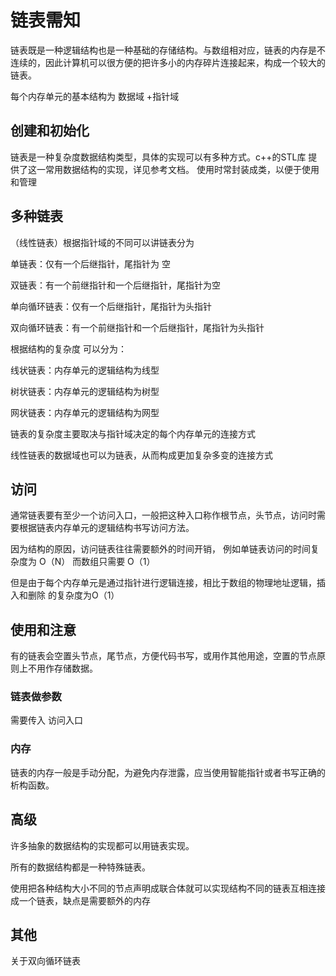 # 链表需知

链表既是一种逻辑结构也是一种基础的存储结构。与数组相对应，链表的内存是不连续的，因此计算机可以很方便的把许多小的内存碎片连接起来，构成一个较大的链表。

每个内存单元的基本结构为 数据域 +指针域

## 创建和初始化

链表是一种复杂度数据结构类型，具体的实现可以有多种方式。c++的STL库 提供了这一常用数据结构的实现，详见参考文档。
使用时常封装成类，以便于使用和管理

## 多种链表

（线性链表）根据指针域的不同可以讲链表分为 

单链表：仅有一个后继指针，尾指针为 空

双链表：有一个前继指针和一个后继指针，尾指针为空

单向循环链表：仅有一个后继指针，尾指针为头指针

双向循环链表：有一个前继指针和一个后继指针，尾指针为头指针

根据结构的复杂度 可以分为：

线状链表：内存单元的逻辑结构为线型

树状链表：内存单元的逻辑结构为树型

网状链表：内存单元的逻辑结构为网型

链表的复杂度主要取决与指针域决定的每个内存单元的连接方式

线性链表的数据域也可以为链表，从而构成更加复杂多变的连接方式

## 访问

通常链表要有至少一个访问入口，一般把这种入口称作根节点，头节点，访问时需要根据链表内存单元的逻辑结构书写访问方法。

因为结构的原因，访问链表往往需要额外的时间开销，
例如单链表访问的时间复杂度为 O（N）
而数组只需要 O（1）

但是由于每个内存单元是通过指针进行逻辑连接，相比于数组的物理地址逻辑，插入和删除 的复杂度为O（1）



## 使用和注意

有的链表会空置头节点，尾节点，方便代码书写，或用作其他用途，空置的节点原则上不用作存储数据。

### 链表做参数

需要传入 访问入口

### 内存

链表的内存一般是手动分配，为避免内存泄露，应当使用智能指针或者书写正确的析构函数。

## 高级

许多抽象的数据结构的实现都可以用链表实现。

所有的数据结构都是一种特殊链表。

使用把各种结构大小不同的节点声明成联合体就可以实现结构不同的链表互相连接成一个链表，缺点是需要额外的内存

## 其他

关于双向循环链表


